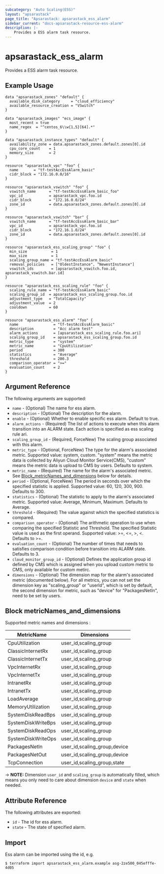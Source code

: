 ```yaml
---
subcategory: "Auto Scaling(ESS)"
layout: "apsarastack"
page_title: "Apsarastack: apsarastack_ess_alarm"
sidebar_current: "docs-apsarastack-resource-ess-alarm"
description: |-
    Provides a ESS alarm task resource.
---
```


# apsarastack\_ess\_alarm

Provides a ESS alarm task resource.

## Example Usage
```
data "apsarastack_zones" "default" {
  available_disk_category     = "cloud_efficiency"
  available_resource_creation = "VSwitch"
}

data "apsarastack_images" "ecs_image" {
  most_recent = true
  name_regex  = "^centos_6\\w{1,5}[64].*"
}

data "apsarastack_instance_types" "default" {
  availability_zone = data.apsarastack_zones.default.zones[0].id
  cpu_core_count    = 1
  memory_size       = 2
}

resource "apsarastack_vpc" "foo" {
  name       = "tf-testAccEssAlarm_basic"
  cidr_block = "172.16.0.0/16"
}

resource "apsarastack_vswitch" "foo" {
  vswitch_name      = "tf-testAccEssAlarm_basic_foo"
  vpc_id            = apsarastack_vpc.foo.id
  cidr_block        = "172.16.0.0/24"
  zone_id           = data.apsarastack_zones.default.zones[0].id
}

resource "apsarastack_vswitch" "bar" {
  vswitch_name      = "tf-testAccEssAlarm_basic_bar"
  vpc_id            = apsarastack_vpc.foo.id
  cidr_block        = "172.16.1.0/24"
  zone_id           = data.apsarastack_zones.default.zones[0].id
}

resource "apsarastack_ess_scaling_group" "foo" {
  min_size           = 1
  max_size           = 1
  scaling_group_name = "tf-testAccEssAlarm_basic"
  removal_policies   = ["OldestInstance", "NewestInstance"]
  vswitch_ids        = [apsarastack_vswitch.foo.id, apsarastack_vswitch.bar.id]
}

resource "apsarastack_ess_scaling_rule" "foo" {
  scaling_rule_name = "tf-testAccEssAlarm_basic"
  scaling_group_id  = apsarastack_ess_scaling_group.foo.id
  adjustment_type   = "TotalCapacity"
  adjustment_value  = 2
  cooldown          = 60
}

resource "apsarastack_ess_alarm" "foo" {
  name                = "tf-testAccEssAlarm_basic"
  description         = "Acc alarm test"
  alarm_actions       = [apsarastack_ess_scaling_rule.foo.ari]
  scaling_group_id    = apsarastack_ess_scaling_group.foo.id
  metric_type         = "system"
  metric_name         = "CpuUtilization"
  period              = 300
  statistics          = "Average"
  threshold           = 200.3
  comparison_operator = ">="
  evaluation_count    = 2
}
```

## Argument Reference

The following arguments are supported:

* `name` - (Optional) The name for ess alarm.
* `description` - (Optional) The description for the alarm.
* `enable` - (Optional) Whether to enable specific ess alarm. Default to true.
* `alarm_actions` - (Required) The list of actions to execute when this alarm transition into an ALARM state. Each action is specified as ess scaling rule ari.
* `scaling_group_id` - (Required, ForceNew) The scaling group associated with this alarm.
* `metric_type` - (Optional, ForceNew) The type for the alarm's associated metric. Supported value: system, custom. "system" means the metric data is collected by Aliyun Cloud Monitor Service(CMS), "custom" means the metric data is upload to CMS by users. Defaults to system.
* `metric_name` - (Required) The name for the alarm's associated metric. See [Block_metricNames_and_dimensions](#block-metricnames_and_dimensions) below for details.
* `period` - (Optional, ForceNew) The period in seconds over which the specified statistic is applied. Supported value: 60, 120, 300, 900. Defaults to 300.
* `statistics` - (Optional) The statistic to apply to the alarm's associated metric. Supported value: Average, Minimum, Maximum. Defaults to Average.
* `threshold` - (Required) The value against which the specified statistics is compared.
* `comparison_operator` - (Optional) The arithmetic operation to use when comparing the specified Statistic and Threshold. The specified Statistic value is used as the first operand. Supported value: >=, <=, >, <. Defaults to >=.
* `evaluation_count` - (Optional) The number of times that needs to satisfies comparison condition before transition into ALARM state. Defaults to 3.
* `cloud_monitor_group_id` - (Optional) Defines the application group id defined by CMS which is assigned when you upload custom metric to CMS, only available for custom metirc.
* `dimensions` - (Optional) The dimension map for the alarm's associated metric (documented below). For all metrics, you can not set the dimension key as "scaling_group" or "userId", which is set by default, the second dimension for metric, such as "device" for "PackagesNetIn", need to be set by users.

## Block metricNames_and_dimensions

Supported metric names and dimensions :

| MetricName         | Dimensions                   |
| ------------------ | ---------------------------- |
| CpuUtilization     | user_id,scaling_group        |
| ClassicInternetRx  | user_id,scaling_group        |
| ClassicInternetTx  | user_id,scaling_group        |
| VpcInternetRx      | user_id,scaling_group        |
| VpcInternetTx      | user_id,scaling_group        |
| IntranetRx         | user_id,scaling_group        |
| IntranetTx         | user_id,scaling_group        |
| LoadAverage        | user_id,scaling_group        |
| MemoryUtilization  | user_id,scaling_group        |
| SystemDiskReadBps  | user_id,scaling_group        |
| SystemDiskWriteBps | user_id,scaling_group        |
| SystemDiskReadOps  | user_id,scaling_group        |
| SystemDiskWriteOps | user_id,scaling_group        |
| PackagesNetIn      | user_id,scaling_group,device |
| PackagesNetOut     | user_id,scaling_group,device |
| TcpConnection      | user_id,scaling_group,state  |

-> **NOTE:** Dimension `user_id` and `scaling_group` is automatically filled, which means you only need to care about dimension `device` and `state` when needed.

## Attribute Reference

The following attributes are exported:

* `id` - The id for ess alarm.
* `state` - The state of specified alarm.

## Import

Ess alarm can be imported using the id, e.g.

```
$ terraform import apsarastack_ess_alarm.example asg-2ze500_045efffe-4d05
```
